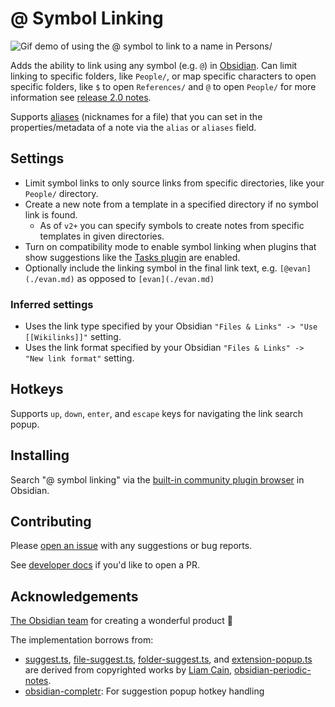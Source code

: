 # @ Symbol Linking

![Gif demo of using the @ symbol to link to a name in Persons/](./docs/at-linking-example-1.4.4.gif)

Adds the ability to link using any symbol (e.g. `@`) in [Obsidian](https://obsidian.md/). Can limit linking to specific folders, like `People/`, or map specific characters to open specific folders, like `$` to open `References/` and `@` to open `People/` for more information see [release 2.0 notes](https://github.com/Ebonsignori/obsidian-at-symbol-linking/releases/tag/2.0.0).

Supports [aliases](https://help.obsidian.md/Linking+notes+and+files/Aliases) (nicknames for a file) that you can set in the properties/metadata of a note via the `alias` or `aliases` field.

## Settings

-   Limit symbol links to only source links from specific directories, like your `People/` directory.
-   Create a new note from a template in a specified directory if no symbol link is found.
    -   As of `v2+` you can specify symbols to create notes from specific templates in given directories.
-   Turn on compatibility mode to enable symbol linking when plugins that show suggestions like the [Tasks plugin](https://github.com/obsidian-tasks-group/obsidian-tasks) are enabled.
-   Optionally include the linking symbol in the final link text, e.g. `[@evan](./evan.md)` as opposed to `[evan](./evan.md)`

### Inferred settings

-   Uses the link type specified by your Obsidian `"Files & Links" -> "Use [[Wikilinks]]"` setting.
-   Uses the link format specified by your Obsidian `"Files & Links" -> "New link format"` setting.

## Hotkeys

Supports `up`, `down`, `enter`, and `escape` keys for navigating the link search popup.

## Installing

Search "@ symbol linking" via the [built-in community plugin browser](https://help.obsidian.md/Extending+Obsidian/Community+plugins) in Obsidian.

## Contributing

Please [open an issue](https://github.com/Ebonsignori/obsidian-at-symbol-linking/issues/new) with any suggestions or bug reports.

See [developer docs](docs/development.md) if you'd like to open a PR.

## Acknowledgements

[The Obsidian team](https://obsidian.md/about) for creating a wonderful product :purple_heart:

The implementation borrows from:

-   [suggest.ts](./src/utils/suggest.ts), [file-suggest.ts](./src/settings/file-suggest.ts), [folder-suggest.ts](./src/settings/folder-suggest.ts), and [extension-popup.ts](./src/compatibility-mode-extension/extension-popup.ts) are derived from copyrighted works by [Liam Cain](https://github.com/liamcain), [obsidian-periodic-notes](https://github.com/liamcain/obsidian-periodic-notes).
-   [obsidian-completr](https://github.com/tth05/obsidian-completr): For suggestion popup hotkey handling
